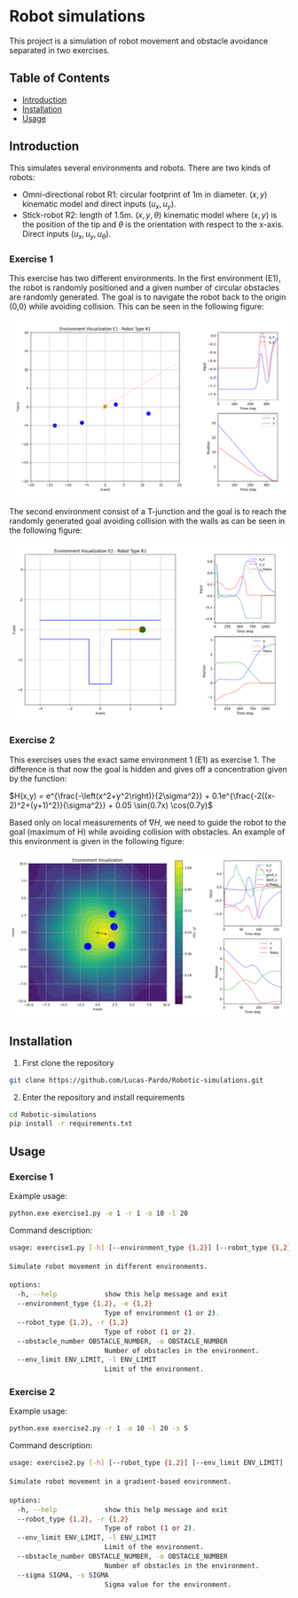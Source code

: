 # Robot simulations

This project is a simulation of robot movement and obstacle avoidance separated in two exercises.

## Table of Contents

- [Introduction](#introduction)
- [Installation](#installation)
- [Usage](#usage)

## Introduction

This simulates several environments and robots. There are two kinds of robots:

- Omni-directional robot R1: circular footprint of 1m in diameter. $(x,y)$ kinematic model and direct inputs $(u_x,u_y)$.
- Stick-robot R2: length of 1.5m. $(x,y,\theta)$ kinematic model where $(x,y)$ is the position of the tip and $\theta$ is the orientation with respect to the x-axis. Direct inputs $(u_x,u_y,u_{\theta})$.

### Exercise 1

This exercise has two different environments. In the first environment (E1), the robot is randomly positioned and a given number of circular obstacles are randomly generated. The goal is to navigate the robot back to the origin (0,0) while avoiding collision. This can be seen in the following figure:

![Figure 1: Example of Exercise 1 Environment 1](figures/Figure_1.png)

The second environment consist of a T-junction and the goal is to reach the randomly generated goal avoiding collision with the walls as can be seen in the following figure:

![Figure 2: Example of Exercise 1 Environment 2](figures/Figure_11.png)

### Exercise 2

This exercises uses the exact same environment 1 (E1) as exercise 1. The difference is that now the goal is hidden and gives off a concentration given by the function:

$H(x,y) = e^{\frac{-\left(x^2+y^2\right)}{2\sigma^2}} + 0.1e^{\frac{-2((x-2)^2+(y+1)^2)}{\sigma^2}} + 0.05 \sin(0.7x) \cos(0.7y)$

Based only on local measurements of $\nabla H$, we need to guide the robot to the goal (maximum of H) while avoiding collision with obstacles. An example of this environment is given in the following figure:


![Figure 3: Example of Exercise 2](figures/Figure_27.png)


## Installation

1. First clone the repository

```bash
git clone https://github.com/Lucas-Pardo/Robotic-simulations.git
```

2. Enter the repository and install requirements

```bash
cd Robotic-simulations
pip install -r requirements.txt
```

## Usage

### Exercise 1

Example usage:

```bash
python.exe exercise1.py -e 1 -r 1 -o 10 -l 20 
```

Command description:

```bash
usage: exercise1.py [-h] [--environment_type {1,2}] [--robot_type {1,2}] [--obstacle_number OBSTACLE_NUMBER] [--env_limit ENV_LIMIT]

Simulate robot movement in different environments.

options:
  -h, --help            show this help message and exit
  --environment_type {1,2}, -e {1,2}
                        Type of environment (1 or 2).
  --robot_type {1,2}, -r {1,2}
                        Type of robot (1 or 2).
  --obstacle_number OBSTACLE_NUMBER, -o OBSTACLE_NUMBER
                        Number of obstacles in the environment.
  --env_limit ENV_LIMIT, -l ENV_LIMIT
                        Limit of the environment.
```

### Exercise 2

Example usage:

```bash
python.exe exercise2.py -r 1 -o 10 -l 20 -s 5
```

Command description:

```bash
usage: exercise2.py [-h] [--robot_type {1,2}] [--env_limit ENV_LIMIT] [--obstacle_number OBSTACLE_NUMBER] [--sigma SIGMA]

Simulate robot movement in a gradient-based environment.

options:
  -h, --help            show this help message and exit
  --robot_type {1,2}, -r {1,2}
                        Type of robot (1 or 2).
  --env_limit ENV_LIMIT, -l ENV_LIMIT
                        Limit of the environment.
  --obstacle_number OBSTACLE_NUMBER, -o OBSTACLE_NUMBER
                        Number of obstacles in the environment.
  --sigma SIGMA, -s SIGMA
                        Sigma value for the environment.
```